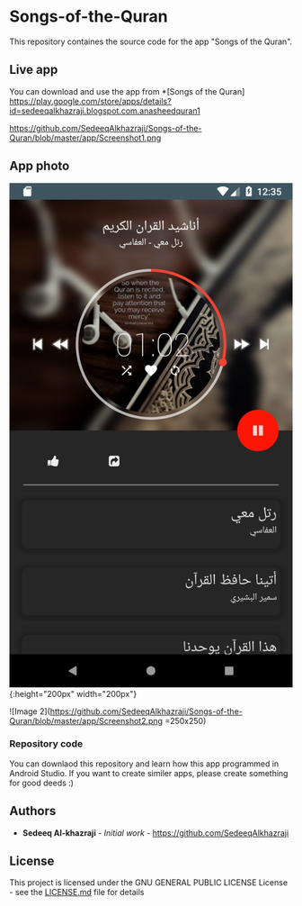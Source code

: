 # Songs-of-the-Quran
This repository containes the source code for the app "Songs of the Quran". 

## Live app
You can download and use the app from *[Songs of the Quran] https://play.google.com/store/apps/details?id=sedeeqalkhazraji.blogspot.com.anasheedquran1


https://github.com/SedeeqAlkhazraji/Songs-of-the-Quran/blob/master/app/Screenshot1.png

## App photo
![Image 1](https://github.com/SedeeqAlkhazraji/Songs-of-the-Quran/blob/master/app/Screenshot1.png) {:height="200px" width="200px"}

![Image 2](https://github.com/SedeeqAlkhazraji/Songs-of-the-Quran/blob/master/app/Screenshot2.png =250x250)



### Repository code
You can downlaod this repository and learn how this app programmed in Android Studio. If you want to create similer apps, please create something for good deeds :)

## Authors
* **Sedeeq Al-khazraji** - *Initial work* -
https://github.com/SedeeqAlkhazraji

## License
This project is licensed under the  GNU GENERAL PUBLIC LICENSE License - see the [LICENSE.md](LICENSE.md) file for details

